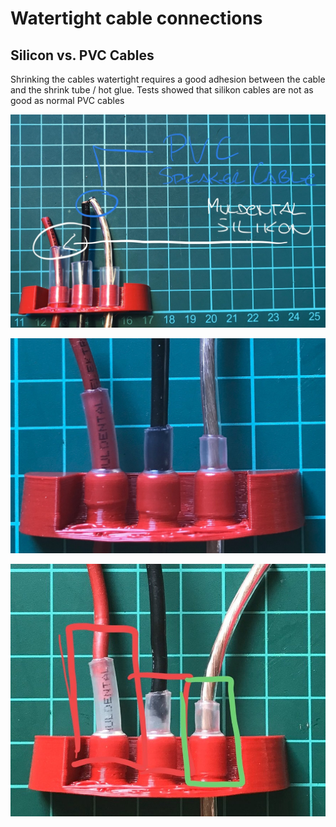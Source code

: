 # Watertight cable connections

## Silicon vs. PVC Cables

Shrinking the cables watertight requires a good adhesion between the cable and the shrink tube / hot glue. Tests showed that silikon cables are not as good as normal PVC cables

![Muldental silicon cables vs. a normal cable with PVC](../.gitbook/assets/cablesiliconpvc-1.jpg)

![Shrinking works good on both types](../.gitbook/assets/cablesiliconpvc-2.jpg)

![Mechanical force dis-attached the silicon cables](../.gitbook/assets/cablesiliconpvc-3.jpg)



